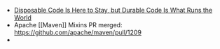 - [Disposable Code Is Here to Stay, but Durable Code Is What Runs the World](https://www.honeycomb.io/blog/disposable-code-is-here-to-stay)
- Apache [[Maven]] Mixins PR merged: https://github.com/apache/maven/pull/1209
-